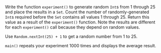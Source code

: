 

Write the function `experiment()` to generate random `Int`s from 1 through 25
and place the results in a `Set`. Count the number of randomly-generated
`Int`s required before the `Set` contains all values 1 through 25. Return this
value as a result of the `experiment()` function. Note the results are
different for each `experiment()` call because they depend on random values.

Use `Random.nextInt(25) + 1` to get a random number from 1 to 25.

`main()` repeats your experiment 1000 times and displays the average result.
